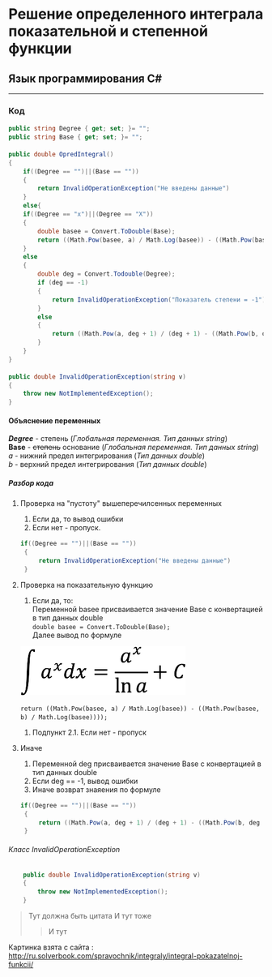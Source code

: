# Решение определенного интеграла показательной и степенной функции  

## Язык программирования C#
-------------------------------------------------------------------
### Код 
```c#
public string Degree { get; set; }= "";
public string Base { get; set; }= "";

public double OpredIntegral()
{
	if((Degree == "")||(Base == ""))
	{
		return InvalidOperationException("Не введены данные")
	}
	else{
	if((Degree == "x")||(Degree == "X"))
	{
		double basee = Convert.ToDouble(Base);
		return ((Math.Pow(basee, a) / Math.Log(basee)) - ((Math.Pow(basee, b) / Math.Log(basee))));
	}
	else
	{
		double deg = Convert.Todouble(Degree);
		if (deg == -1)
		{
			return InvalidOperationException("Показатель степени = -1")
		}
		else
		{
			return ((Math.Pow(a, deg + 1) / (deg + 1) - ((Math.Pow(b, deg + 1) / (deg + 1)))));
		}
	}
}

public double InvalidOperationException(string v)
{
	throw new NotImplementedException();
}

```
#### Объяснение переменных

***Degree*** - степень (*Глобальная переменная. Тип данных string*)  
**Base** - ~~степень~~ основание (*Глобальная переменная. Тип данных string*)  
*a* - нижний предел интегрирования (*Тип данных double*)  
*b* - верхний предел интегрирования (*Тип данных double*)

##### Разбор кода

1. Проверка на "пустоту" вышеперечилсенных переменных
    1. Если да, то вывод ошибки
    1. Если нет - пропуск.
   ```c#
   if((Degree == "")||(Base == ""))
	{
		return InvalidOperationException("Не введены данные")
	}
   ```
1. Проверка на показательную функцию
    1. Если да, то:  
    Переменной basee присваивается значение Base с конвертацией в тип данных double  
    `double basee = Convert.ToDouble(Base);`  
    Далее вывод по формуле

    ![Локальное изображение](pokazatelnaya-funktsiya-1.png "Всплывающая подсказка")

    `return ((Math.Pow(basee, a) / Math.Log(basee)) - ((Math.Pow(basee, b) / Math.Log(basee))));`
    
    1. Подпункт 2.1. Если нет - пропуск
1. Иначе
    1. Переменной deg присваивается значение Base с конвертацией в тип данных double
    1. Если deg == -1, вывод ошибки
    1. Иначе возврат знаяения по формуле
   ```c#
   if((Degree == "")||(Base == ""))
	{
		return ((Math.Pow(a, deg + 1) / (deg + 1) - ((Math.Pow(b, deg + 1) / (deg + 1)))));
	}
   ```  

###### Класс InvalidOperationException
```c#
	public double InvalidOperationException(string v)
	{
		throw new NotImplementedException();
	}
``` 
>Тут должна быть цитата
>И тут тоже
>> И тут

Картинка взята с сайта :  http://ru.solverbook.com/spravochnik/integraly/integral-pokazatelnoj-funkcii/
